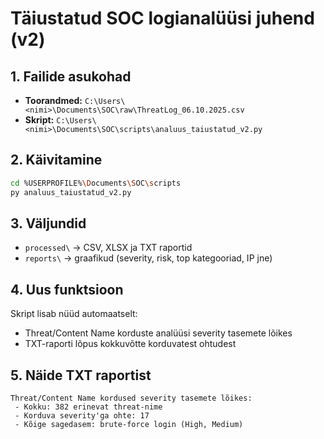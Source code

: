 # Täiustatud SOC logianalüüsi juhend (v2)

## 1. Failide asukohad
- **Toorandmed:** `C:\Users\<nimi>\Documents\SOC\raw\ThreatLog_06.10.2025.csv`
- **Skript:** `C:\Users\<nimi>\Documents\SOC\scripts\analuus_taiustatud_v2.py`

## 2. Käivitamine
```bash
cd %USERPROFILE%\Documents\SOC\scripts
py analuus_taiustatud_v2.py
```

## 3. Väljundid
- `processed\` → CSV, XLSX ja TXT raportid
- `reports\` → graafikud (severity, risk, top kategooriad, IP jne)

## 4. Uus funktsioon
Skript lisab nüüd automaatselt:
- Threat/Content Name korduste analüüsi severity tasemete lõikes
- TXT-raporti lõpus kokkuvõtte korduvatest ohtudest

## 5. Näide TXT raportist
```
Threat/Content Name kordused severity tasemete lõikes:
 - Kokku: 382 erinevat threat-nime
 - Korduva severity'ga ohte: 17
 - Kõige sagedasem: brute-force login (High, Medium)
```
